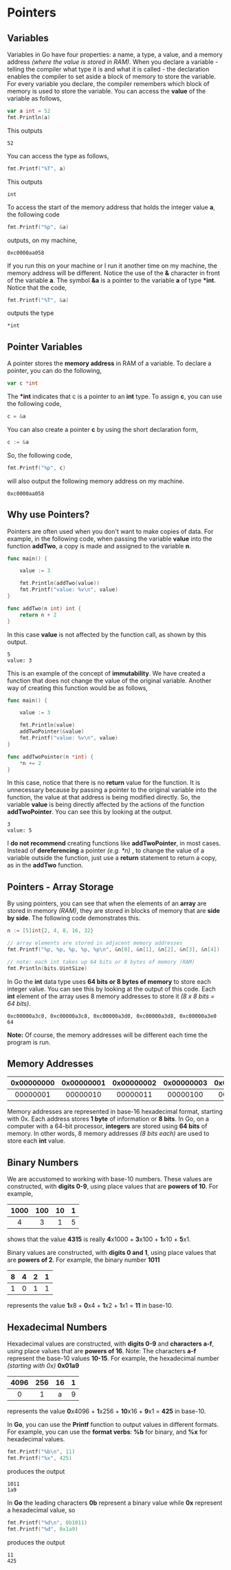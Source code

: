 # Pointers

## Variables

Variables in Go have four properties:  a name, a type, a value, and a memory address _(where the value is stored in RAM)_.  When you declare a variable - telling the compiler what type it is and what it is called - the declaration enables the compiler to set aside a block of memory to store the variable.  For every variable you declare, the compiler remembers which block of memory is used to store the variable.  You can access the **value** of the variable as follows,

```go
var a int = 52
fmt.Println(a)
```

This outputs

```
52
```

You can access the type as follows,

```go
fmt.Printf("%T", a)
```

This outputs

```
int
```

To access the start of the memory address that holds the integer value **a**, the following code

```go
fmt.Printf("%p", &a)
```

outputs, on my machine, 

```
0xc0000aa058
```

If you run this on your machine or I run it another time on my machine, the memory address will be different. Notice the use of the **&** character in front of the variable **a**.  The symbol **&a** is a pointer to the variable **a** of type **\*int**.  Notice that the code,

```go
fmt.Printf("%T", &a)
```

outputs the type

```
*int
```

## Pointer Variables

A pointer stores the **memory address** in RAM of a variable.  To declare a pointer, you can do the following,

```go
var c *int
```

The **\*int** indicates that c is a pointer to an **int** type.  To assign **c**, you can use the following code,

```go
c = &a
```

You can also create a pointer **c** by using the short declaration form,

```go
c := &a
```

So, the following code,

```go
fmt.Printf("%p", c)
```

will also output the following memory address on my machine.

```
0xc0000aa058
```

## Why use Pointers?

Pointers are often used when you don't want to make copies of data.  For example, in the following code, when passing the variable **value** into the function **addTwo**, a copy is made and assigned to the variable **n**.

```go
func main() {

	value := 3

	fmt.Println(addTwo(value))
	fmt.Printf("value: %v\n", value)
}

func addTwo(n int) int {
	return n + 2
}
```

In this case **value** is not affected by the function call, as shown by this output.

```
5
value: 3
```

This is an example of the concept of **immutability**.  We have created a function that does not change the value of the original variable.  Another way of creating this function would be as follows,

```go
func main() {

	value := 3

	fmt.Println(value)
	addTwoPointer(&value)
	fmt.Printf("value: %v\n", value)
}

func addTwoPointer(n *int) {
	*n += 2
}
```

In this case, notice that there is no **return** value for the function.  It is unnecessary because by passing a pointer to the original variable into the function, the value at that address is being modified directly.  So, the variable **value** is being directly affected by the actions of the function **addTwoPointer**.  You can see this by looking at the output.

```
3
value: 5
```

I **do not recommend** creating functions like **addTwoPointer**, in most cases.  Instead of **dereferencing** a pointer _(e.g. *n)_ , to change the value of a variable outside the function, just use a **return** statement to return a copy, as in the **addTwo** function.

## Pointers - Array Storage

By using pointers, you can see that when the elements of an **array** are stored in memory _(RAM)_, they are stored in blocks of memory that are **side by side**.  The following code demonstrates this.

```go
n := [5]int{2, 4, 8, 16, 32}

// array elements are stored in adjacent memory addresses
fmt.Printf("%p, %p, %p, %p, %p\n", &n[0], &n[1], &n[2], &n[3], &n[4])

// note: each int takes up 64 bits or 8 bytes of memory (RAM)
fmt.Println(bits.UintSize)
```

In Go the **int** data type uses **64 bits or 8 bytes of memory** to store each integer value.  You can see this by looking at the output of this code.  Each **int** element of the array uses 8 memory addresses to store it _(8 x 8 bits = 64 bits)_.

```
0xc00000a3c0, 0xc00000a3c8, 0xc00000a3d0, 0xc00000a3d8, 0xc00000a3e0
64
```

**Note:**  Of course, the memory addresses will be different each time the program is run.

## Memory Addresses


| 0x00000000 | 0x00000001 | 0x00000002 | 0x00000003 | 0x00000004 | 0x00000005 | 0x00000006 | 0x00000007 |
| :----------: | :----------: | :----------: | :----------: | :----------: | :----------: | :----------: | :----------: |
| 00000001     | 00000010     | 00000011     | 00000100     | 00000110     | 00000111     | 00001000     | 00001001     |

Memory addresses are represented in base-16 hexadecimal format, starting with 0x.  Each address stores **1 byte** of information or **8 bits**.  In Go, on a computer with a 64-bit processor, **integers** are stored using **64 bits** of memory.  In other words, 8 memory addresses _(8 bits each)_ are used to store each **int** value.

## Binary Numbers

We are accustomed to working with base-10 numbers.  These values are constructed, with **digits 0-9**, using place values that are **powers of 10**.  For example,

| 1000 | 100 | 10  | 1   |
| :--: | :-: | :-: | :-: |
|  4   |  3  |  1  |  5  |

shows that the value **4315** is really **4**x1000 + **3**x100 + **1**x10 + **5**x1.

Binary values are constructed, with **digits 0 and 1**, using place values that are **powers of 2**.  For example, the binary number **1011**

| 8    | 4   | 2   | 1   |
| :--: | :-: | :-: | :-: |
|  1   |  0  |  1  |  1  |

represents the value **1**x8 + **0**x4 + **1**x2 + **1**x1 = **11** in base-10.

## Hexadecimal Numbers

Hexadecimal values are constructed, with **digits 0-9** and **characters a-f**, using place values that are **powers of 16**.  Note:  The characters **a-f** represent the base-10 values **10-15**.  For example, the hexadecimal number _(starting with 0x)_ **0x01a9**

| 4096 | 256 | 16   | 1  |
| :--: | :-: | :-: | :-: |
|  0   |  1  |  a  |  9  |

represents the value **0**x4096 + **1**x256 + **10**x16 + **9**x1 = **425** in base-10.

In **Go**, you can use the **Printf** function to output values in different formats.  For example, you can use the **format verbs**:  **%b** for binary, and **%x** for hexadecimal values.

```go
fmt.Printf("%b\n", 11)
fmt.Printf("%x", 425)
```

produces the output

```
1011
1a9
```

In **Go** the leading characters **0b** represent a binary value while **0x** represent a hexadecimal value, so

```go
fmt.Printf("%d\n", 0b1011)
fmt.Printf("%d", 0x1a9)
```

produces the output

```
11
425
```